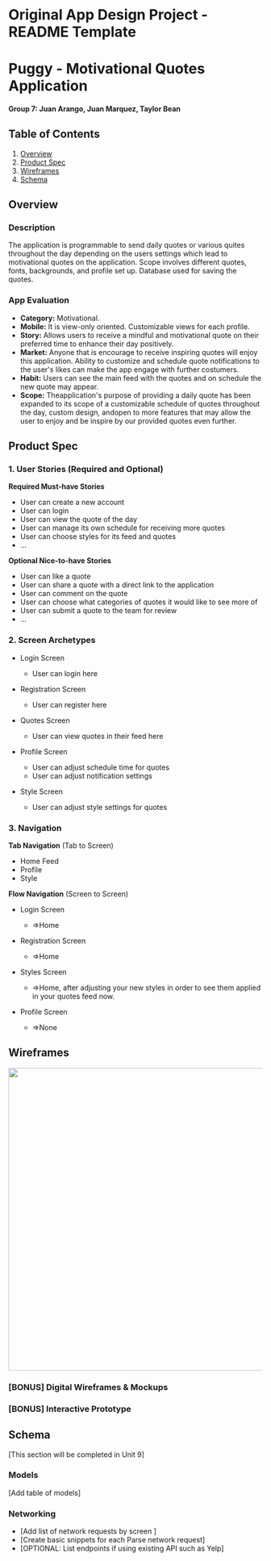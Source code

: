 Original App Design Project - README Template
===

# Puggy - Motivational Quotes Application

#### Group 7: Juan Arango, Juan Marquez, Taylor Bean

## Table of Contents
1. [Overview](#Overview)
1. [Product Spec](#Product-Spec)
1. [Wireframes](#Wireframes)
2. [Schema](#Schema)

## Overview
### Description
The application is programmable to send daily quotes or various quites throughout the day depending on the users settings which lead to motivational quotes on the application. Scope involves different quotes, fonts, backgrounds, and profile set up. Database used for saving the quotes.

### App Evaluation

- **Category:** Motivational.
- **Mobile:** It is view-only oriented. Customizable views for each profile.
- **Story:** Allows users to receive a mindful and motivational quote on their preferred time to enhance their day positively.
- **Market:** Anyone that is encourage to receive inspiring quotes will enjoy this application. Ability to customize and schedule quote notifications to the user's likes can make the app engage with further costumers.
- **Habit:** Users can see the main feed with the quotes and on schedule the new quote may appear.
- **Scope:** Theapplication's purpose of providing a daily quote has been expanded to its scope of a customizable schedule of quotes throughout the day, custom design, andopen to more features that may allow the user to enjoy and be inspire by our provided quotes even further.


## Product Spec

### 1. User Stories (Required and Optional)

**Required Must-have Stories**

* User can create a new account
* User can login
* User can view the quote of the day
* User can manage its own schedule for receiving more quotes
* User can choose styles for its feed and quotes
* ...

**Optional Nice-to-have Stories**

* User can like a quote
* User can share a quote with a direct link to the application
* User can comment on the quote
* User can choose what categories of quotes it would like to see more of
* User can submit a quote to the team for review
* ...

### 2. Screen Archetypes

* Login Screen
   * User can login here
   
* Registration Screen
   * User can register here

* Quotes Screen
   * User can view quotes in their feed here

* Profile Screen
   * User can adjust schedule time for quotes
   * User can adjust notification settings

* Style Screen
   * User can adjust style settings for quotes


### 3. Navigation

**Tab Navigation** (Tab to Screen)

* Home Feed
* Profile
* Style

**Flow Navigation** (Screen to Screen)

* Login Screen
   * =>Home

* Registration Screen
   * =>Home
* Styles Screen
   * =>Home, after adjusting your new styles in order to see them applied in your quotes feed now.
* Profile Screen
   * =>None

## Wireframes

<img src="https://i.imgur.com/bFjZLzu.jpg" width=600>

### [BONUS] Digital Wireframes & Mockups

### [BONUS] Interactive Prototype

## Schema 
[This section will be completed in Unit 9]
### Models
[Add table of models]
### Networking
- [Add list of network requests by screen ]
- [Create basic snippets for each Parse network request]
- [OPTIONAL: List endpoints if using existing API such as Yelp]
